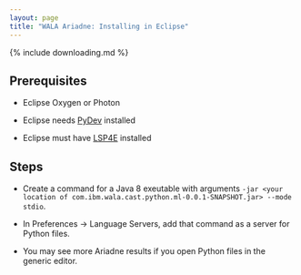 ```yaml
---
layout: page
title: "WALA Ariadne: Installing in Eclipse"
---
```


{% include downloading.md %}

## Prerequisites

* Eclipse Oxygen or Photon

* Eclipse needs [PyDev](http://www.pydev.org/) installed

* Eclipse must have
  [LSP4E](https://projects.eclipse.org/projects/technology.lsp4e) installed

## Steps

* Create a command for a Java 8 exeutable with arguments `-jar <your
  location of com.ibm.wala.cast.python.ml-0.0.1-SNAPSHOT.jar> --mode stdio`.

* In Preferences -> Language Servers, add that command as a server for
Python files.

* You may see more Ariadne results if you open Python files in the generic editor.
